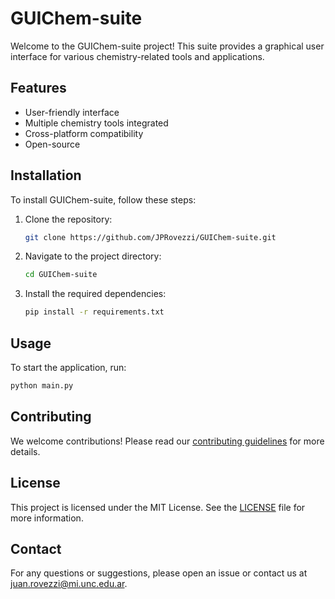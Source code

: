# GUIChem-suite

Welcome to the GUIChem-suite project! This suite provides a graphical user interface for various chemistry-related tools and applications.

## Features

- User-friendly interface
- Multiple chemistry tools integrated
- Cross-platform compatibility
- Open-source

## Installation

To install GUIChem-suite, follow these steps:

1. Clone the repository:
    ```bash
    git clone https://github.com/JPRovezzi/GUIChem-suite.git
    ```
2. Navigate to the project directory:
    ```bash
    cd GUIChem-suite
    ```
3. Install the required dependencies:
    ```bash
    pip install -r requirements.txt
    ```

## Usage

To start the application, run:
```bash
python main.py
```

## Contributing

We welcome contributions! Please read our [contributing guidelines](CONTRIBUTING.md) for more details.

## License

This project is licensed under the MIT License. See the [LICENSE](LICENSE) file for more information.

## Contact

For any questions or suggestions, please open an issue or contact us at [juan.rovezzi@mi.unc.edu.ar](mailto:juan.rovezzi@mi.unc.edu.ar).
